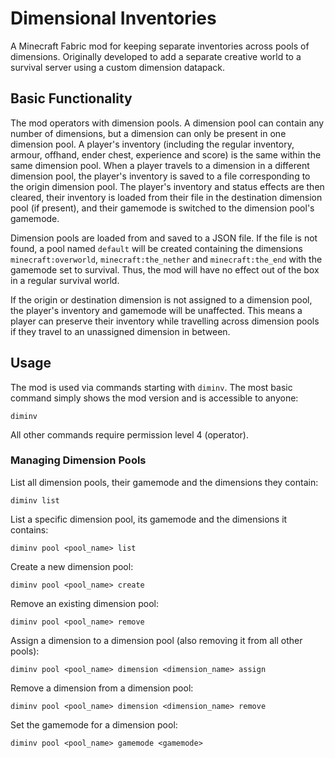 # Dimensional Inventories

A Minecraft Fabric mod for keeping separate inventories across pools of dimensions. Originally developed to add a separate creative world to a survival server using a custom dimension datapack.

## Basic Functionality

The mod operators with dimension pools. A dimension pool can contain any number of dimensions, but a dimension can only be present in one dimension pool. A player's inventory (including the regular inventory, armour, offhand, ender chest, experience and score) is the same within the same dimension pool. When a player travels to a dimension in a different dimension pool, the player's inventory is saved to a file corresponding to the origin dimension pool. The player's inventory and status effects are then cleared, their inventory is loaded from their file in the destination dimension pool (if present), and their gamemode is switched to the dimension pool's gamemode. 

Dimension pools are loaded from and saved to a JSON file. If the file is not found, a pool named `default` will be created containing the dimensions `minecraft:overworld`, `minecraft:the_nether` and `minecraft:the_end` with the gamemode set to survival. Thus, the mod will have no effect out of the box in a regular survival world.

If the origin or destination dimension is not assigned to a dimension pool, the player's inventory and gamemode will be unaffected. This means a player can preserve their inventory while travelling across dimension pools if they travel to an unassigned dimension in between.

## Usage

The mod is used via commands starting with `diminv`. The most basic command simply shows the mod version and is accessible to anyone:

```
diminv
```

All other commands require permission level 4 (operator).

### Managing Dimension Pools

List all dimension pools, their gamemode and the dimensions they contain:
```
diminv list
```

List a specific dimension pool, its gamemode and the dimensions it contains:
```
diminv pool <pool_name> list
```

Create a new dimension pool:
```
diminv pool <pool_name> create
```

Remove an existing dimension pool:
```
diminv pool <pool_name> remove
```

Assign a dimension to a dimension pool (also removing it from all other pools):
```
diminv pool <pool_name> dimension <dimension_name> assign
```

Remove a dimension from a dimension pool:
```
diminv pool <pool_name> dimension <dimension_name> remove
```

Set the gamemode for a dimension pool:
```
diminv pool <pool_name> gamemode <gamemode>
```